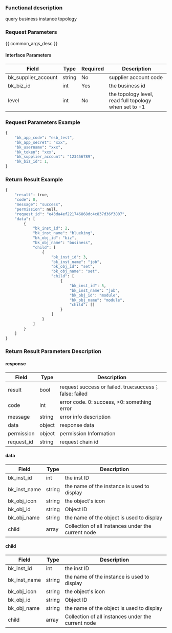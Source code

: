 ### Functional description

query business instance topology

### Request Parameters

{{ common_args_desc }}

#### Interface Parameters

| Field      |  Type      | Required   |  Description      |
|-----------|------------|--------|------------|
| bk_supplier_account |  string  | No     | supplier account code |
| bk_biz_id           |  int     | Yes     | the business id |
| level               |  int     | No     | the topology level, read full topology when set to -1 |

### Request Parameters Example

```python
{
    "bk_app_code": "esb_test",
    "bk_app_secret": "xxx",
    "bk_username": "xxx",
    "bk_token": "xxx",
    "bk_supplier_account": "123456789",
    "bk_biz_id": 1,
}
```

### Return Result Example

```python
{
    "result": true,
    "code": 0,
    "message": "success",
    "permission": null,
    "request_id": "e43da4ef221746868dc4c837d36f3807",
    "data": [
        {
            "bk_inst_id": 2,
            "bk_inst_name": "blueking",
            "bk_obj_id": "biz",
            "bk_obj_name": "business",
            "child": [
                {
                    "bk_inst_id": 3,
                    "bk_inst_name": "job",
                    "bk_obj_id": "set",
                    "bk_obj_name": "set",
                    "child": [
                        {
                            "bk_inst_id": 5,
                            "bk_inst_name": "job",
                            "bk_obj_id": "module",
                            "bk_obj_name": "module",
                            "child": []
                        }
                    ]
                }
            ]
        }
    ]
}
```

### Return Result Parameters Description

#### response

| Field       | Type     | Description         |
|---|---|---|
| result | bool | request success or failed. true:success；false: failed |
| code | int | error code. 0: success, >0: something error |
| message | string | error info description |
| data | object | response data |
| permission    | object | permission Information    |
| request_id    | string | request chain id    |

#### data

| Field      | Type      | Description      |
|-----------|-----------|-----------|
| bk_inst_id    | int       | the inst ID |
| bk_inst_name  | string    | the name of the instance is used to display |
| bk_obj_icon   | string    | the object&#39;s icon |
| bk_obj_id     | string    | Object ID |
| bk_obj_name   | string    | the name of the object is used to display |
| child         | array     | Collection of all instances under the current node |

#### child

| Field      | Type      | Description      |
|-----------|-----------|-----------|
| bk_inst_id    | int       | the inst ID |
| bk_inst_name  | string    | the name of the instance is used to display |
| bk_obj_icon   | string    | the object&#39;s icon |
| bk_obj_id     | string    | Object ID |
| bk_obj_name   | string    | the name of the object is used to display |
| child         | array     | Collection of all instances under the current node |
